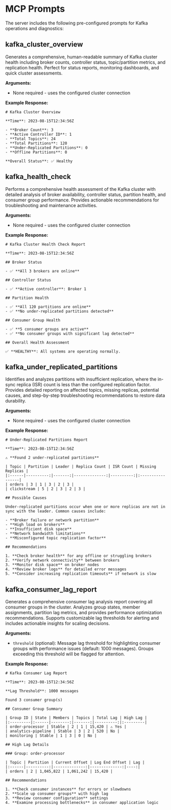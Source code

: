 # MCP Prompts

The server includes the following pre-configured prompts for Kafka operations and diagnostics:

## kafka_cluster_overview

Generates a comprehensive, human-readable summary of Kafka cluster health including broker counts, controller status, topic/partition metrics, and replication health. Perfect for status reports, monitoring dashboards, and quick cluster assessments.

**Arguments:**
- None required - uses the configured cluster connection

**Example Response:**
```
# Kafka Cluster Overview

**Time**: 2023-08-15T12:34:56Z

- **Broker Count**: 3
- **Active Controller ID**: 1
- **Total Topics**: 24
- **Total Partitions**: 120
- **Under-Replicated Partitions**: 0
- **Offline Partitions**: 0

**Overall Status**: ✅ Healthy
```

## kafka_health_check

Performs a comprehensive health assessment of the Kafka cluster with detailed analysis of broker availability, controller status, partition health, and consumer group performance. Provides actionable recommendations for troubleshooting and maintenance activities.

**Arguments:**
- None required - uses the configured cluster connection

**Example Response:**
```
# Kafka Cluster Health Check Report

**Time**: 2023-08-15T12:34:56Z

## Broker Status

- ✅ **All 3 brokers are online**

## Controller Status

- ✅ **Active controller**: Broker 1

## Partition Health

- ✅ **All 120 partitions are online**
- ✅ **No under-replicated partitions detected**

## Consumer Group Health

- ✅ **5 consumer groups are active**
- ✅ **No consumer groups with significant lag detected**

## Overall Health Assessment

✅ **HEALTHY**: All systems are operating normally.
```

## kafka_under_replicated_partitions

Identifies and analyzes partitions with insufficient replication, where the in-sync replica (ISR) count is less than the configured replication factor. Provides detailed reporting on affected topics, missing replicas, potential causes, and step-by-step troubleshooting recommendations to restore data durability.

**Arguments:**
- None required - uses the configured cluster connection

**Example Response:**
```
# Under-Replicated Partitions Report

**Time**: 2023-08-15T12:34:56Z

⚠️ **Found 2 under-replicated partitions**

| Topic | Partition | Leader | Replica Count | ISR Count | Missing Replicas |
|:------|----------:|-------:|--------------:|----------:|:-----------------|
| orders | 3 | 1 | 3 | 2 | 3 |
| clickstream | 5 | 2 | 3 | 2 | 3 |

## Possible Causes

Under-replicated partitions occur when one or more replicas are not in sync with the leader. Common causes include:

- **Broker failure or network partition**
- **High load on brokers**
- **Insufficient disk space**
- **Network bandwidth limitations**
- **Misconfigured topic replication factor**

## Recommendations

1. **Check broker health** for any offline or struggling brokers
2. **Verify network connectivity** between brokers
3. **Monitor disk space** on broker nodes
4. **Review broker logs** for detailed error messages
5. **Consider increasing replication timeouts** if network is slow
```

## kafka_consumer_lag_report

Generates a comprehensive consumer lag analysis report covering all consumer groups in the cluster. Analyzes group states, member assignments, partition lag metrics, and provides performance optimization recommendations. Supports customizable lag thresholds for alerting and includes actionable insights for scaling decisions.

**Arguments:**
- `threshold` (optional): Message lag threshold for highlighting consumer groups with performance issues (default: 1000 messages). Groups exceeding this threshold will be flagged for attention.

**Example Response:**
```
# Kafka Consumer Lag Report

**Time**: 2023-08-15T12:34:56Z

**Lag Threshold**: 1000 messages

Found 3 consumer group(s)

## Consumer Group Summary

| Group ID | State | Members | Topics | Total Lag | High Lag |
|:---------|:------|--------:|-------:|----------:|:---------|
| order-processor | Stable | 2 | 1 | 15,420 | ⚠️ Yes |
| analytics-pipeline | Stable | 3 | 2 | 520 | No |
| monitoring | Stable | 1 | 3 | 0 | No |

## High Lag Details

### Group: order-processor

| Topic | Partition | Current Offset | Log End Offset | Lag |
|:------|----------:|--------------:|--------------:|----:|
| orders | 2 | 1,045,822 | 1,061,242 | 15,420 |

## Recommendations

1. **Check consumer instances** for errors or slowdowns
2. **Scale up consumer groups** with high lag
3. **Review consumer configuration** settings
4. **Examine processing bottlenecks** in consumer application logic
```